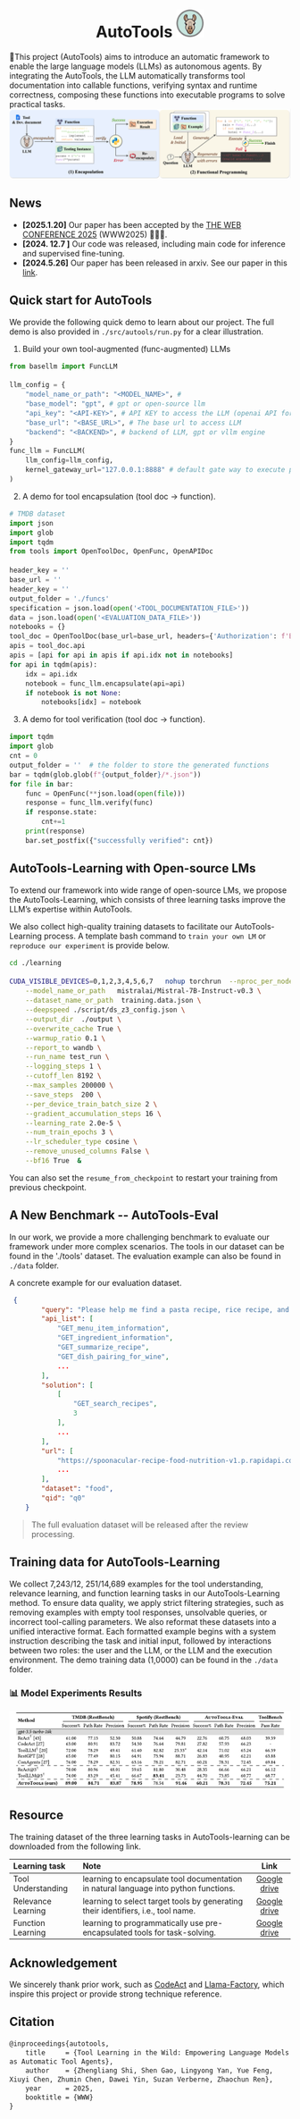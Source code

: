 <div align="center">
    <h1>AutoTools <img src="assets/logo.png" alt="Logo" width="50px" /></h1>
</div>


🔨This project (AutoTools) aims to introduce an automatic framework to enable the large language models (LLMs) as autonomous agents. By integrating the AutoTools,  the LLM automatically transforms tool documentation into callable functions, verifying syntax and runtime correctness, composing these functions into executable programs to solve practical tasks.
![img.png](./assets/method.png)

## News

- **[2025.1.20]** Our paper has been accepted by the [THE WEB CONFERENCE 2025](https://www2025.thewebconf.org/) (WWW2025) 🎉🎉🎉.
- **[2024. 12.7 ]** Our code was released, including main code for inference and supervised fine-tuning.
- **[2024.5.26]** Our paper has been released in arxiv. See our paper in this [link](https://arxiv.org/abs/2405.16533).

## Quick start for AutoTools

We provide the following quick demo to learn about our project. The full demo is also provided in `./src/autools/run.py` for a clear illustration.

1. Build your own tool-augmented (func-augmented) LLMs
```python
from basellm import FuncLLM

llm_config = {
    "model_name_or_path": "<MODEL_NAME>", #
    "base_model": "gpt", # gpt or open-source llm
    "api_key": "<API-KEY>", # API KEY to access the LLM (openai API for gpt; VLLM local API key for open-source LLM
    "base_url": "<BASE_URL>", # The base url to access LLM
    "backend": "<BACKEND>", # backend of LLM, gpt or vllm engine
}
func_llm = FuncLLM(
    llm_config=llm_config,
    kernel_gateway_url="127.0.0.1:8888" # default gate way to execute python code
)
```

2. A demo for tool encapsulation (tool doc -> function).
```python
# TMDB dataset
import json
import glob
import tqdm
from tools import OpenToolDoc, OpenFunc, OpenAPIDoc

header_key = ''
base_url = ''
header_key = ''
output_folder = './funcs'
specification = json.load(open('<TOOL_DOCUMENTATION_FILE>'))
data = json.load(open('<EVALUATION_DATA_FILE>'))
notebooks = {}
tool_doc = OpenToolDoc(base_url=base_url, headers={'Authorization': f'Bearer {header_key}'}, specification=specification)
apis = tool_doc.api
apis = [api for api in apis if api.idx not in notebooks]
for api in tqdm(apis):
    idx = api.idx
    notebook = func_llm.encapsulate(api=api)
    if notebook is not None:
        notebooks[idx] = notebook
```

3. A demo for tool verification (tool doc -> function).
```python
import tqdm
import glob
cnt = 0
output_folder = ''  # the folder to store the generated functions
bar = tqdm(glob.glob(f"{output_folder}/*.json"))
for file in bar:
    func = OpenFunc(**json.load(open(file)))
    response = func_llm.verify(func)
    if response.state:
        cnt+=1
    print(response)
    bar.set_postfix({"successfully verified": cnt})
```


## AutoTools-Learning with Open-source LMs

To extend our framework into wide range of open-source LMs, we propose the AutoTools-Learning, which consists of three learning tasks improve the LLM’s expertise within AutoTools.

We also collect high-quality training datasets to facilitate our AutoTools-Learning process. A template bash command to `train your own LM` or `reproduce our experiment` is provide below.

```bash
cd ./learning

CUDA_VISIBLE_DEVICES=0,1,2,3,4,5,6,7   nohup torchrun  --nproc_per_node=8 --master_port=11020 run.py \
    --model_name_or_path   mistralai/Mistral-7B-Instruct-v0.3 \
    --dataset_name_or_path  training.data.json \
    --deepspeed ./script/ds_z3_config.json \
    --output_dir  ./output \
    --overwrite_cache True \
    --warmup_ratio 0.1 \
    --report_to wandb \
    --run_name test_run \
    --logging_steps 1 \
    --cutoff_len 8192 \
    --max_samples 200000 \
    --save_steps  200 \
    --per_device_train_batch_size 2 \
    --gradient_accumulation_steps 16 \
    --learning_rate 2.0e-5 \
    --num_train_epochs 3 \
    --lr_scheduler_type cosine \
    --remove_unused_columns False \
    --bf16 True  &
```
You can also set the `resume_from_checkpoint` to restart your training from previous checkpoint.

## A New Benchmark -- AutoTools-Eval
In our work, we provide a more challenging benchmark to evaluate our framework under more complex scenarios. The tools in our dataset can be found in the './tools' dataset.  The evaluation example can also be found in `./data` folder. 

A concrete example for our evaluation dataset.
```json
 {
        "query": "Please help me find a pasta recipe, rice recipe, and steak recipe, each with a carbohydrate content between 10 and 50 grams per gram. Among these recipes, which one has the highest calorie content and what equipment is needed for it?",
        "api_list": [
            "GET_menu_item_information",
            "GET_ingredient_information",
            "GET_summarize_recipe",
            "GET_dish_pairing_for_wine",
            ...
        ],
        "solution": [
            [
                "GET_search_recipes",
                3
            ],
            ...
        ],
        "url": [
            "https://spoonacular-recipe-food-nutrition-v1.p.rapidapi.com/recipes/complexSearch",
            ...
        ],
        "dataset": "food",
        "qid": "q0"
    }
```

> The full evaluation dataset will be released after the review processing.


## Training data for AutoTools-Learning

We collect 7,243/12, 251/14,689 examples for the tool understanding, relevance learning, and function learning tasks in our AutoTools-Learning method.
To ensure data quality, we apply strict filtering strategies, such as removing examples with empty tool responses, unsolvable queries, or incorrect tool-calling parameters. 
We also reformat these datasets into a unified interactive format. Each formatted example begins with a system instruction describing the task and initial input, followed by interactions between two roles: the user and the LLM, or the LLM and the execution environment.
The demo training data (1,0000) can be found in the `./data` folder.

### 📊 Model Experiments Results

![img.png](./assets/img.png)


## Resource

The training dataset of the three learning tasks in AutoTools-learning can be downloaded from the following link.

| Learning task         | Note                                                                                              |       Link       |
|:----------------------|:--------------------------------------------------------------------------------------------------|:----------------:|
| Tool Understanding  | learning to encapsulate tool documentation in natural language into python functions.             | [Google drive](https://drive.google.com/file/d/1uYIwG1Qj0ut7A1mtjlyKVc_leCOa7hv2/view?usp=sharing) |
| Relevance Learning  | learning to select target tools by generating their identifiers, i.e., tool name.                 | [Google drive](https://drive.google.com/file/d/1qhhe3dviPSTynfbkvlxBhF6-Fk1_VaNx/view?usp=sharing) |
| Function Learning   | learning to programmatically use pre-encapsulated tools for task-solving.                         | [Google drive](https://drive.google.com/file/d/1AOcOh1OzvBJI_J0R3G5DWDtGIB4BC8-p/view?usp=sharing) |

## Acknowledgement
We sincerely thank prior work, such as [CodeAct](https://github.com/xingyaoww/code-act) and [Llama-Factory](https://github.com/hiyouga/LLaMA-Factory/tree/main), which inspire this project or provide strong technique reference.

## Citation
```text
@inproceedings{autotools,
	title     = {Tool Learning in the Wild: Empowering Language Models as Automatic Tool Agents},
	author    = {Zhengliang Shi, Shen Gao, Lingyong Yan, Yue Feng, Xiuyi Chen, Zhumin Chen, Dawei Yin, Suzan Verberne, Zhaochun Ren},
	year      = 2025,
	booktitle = {WWW}
}
```

